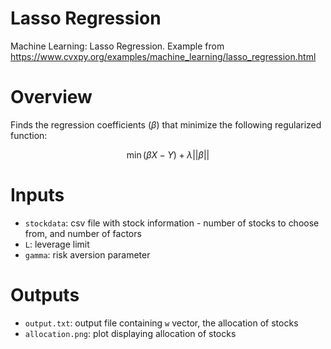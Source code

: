 # Lasso Regression
Machine Learning: Lasso Regression. Example from https://www.cvxpy.org/examples/machine_learning/lasso_regression.html



# Overview


Finds the regression coefficients ($\beta$) that minimize the following regularized function:

$$\min (\beta X - Y)+\lambda||\beta||$$



# Inputs

* `stockdata`: csv file with stock information - number of stocks to choose from, and number of factors
* `L`: leverage limit
* `gamma`: risk aversion parameter


# Outputs

* `output.txt`: output file containing `w` vector, the allocation of stocks
* `allocation.png`: plot displaying allocation of stocks